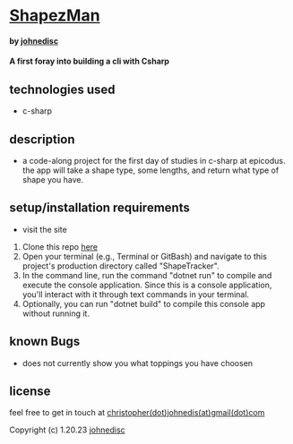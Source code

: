 
# [ShapezMan]()

#### by [johnedisc](https://johnedisc.github.io/)

#### A first foray into building a cli with Csharp

## technologies used

* c-sharp

## description

* a code-along project for the first day of studies in c-sharp at epicodus. the app will take a shape type, some lengths, and return what type of shape you have.

## setup/installation requirements

* visit the site 
1. Clone this repo [here]()
2. Open your terminal (e.g., Terminal or GitBash) and navigate to this project's production directory called "ShapeTracker".
3. In the command line, run the command "dotnet run" to compile and execute the console application. Since this is a console application, you'll interact with it through text commands in your terminal.
4. Optionally, you can run "dotnet build" to compile this console app without running it.

## known Bugs

* does not currently show you what toppings you have choosen

## license

feel free to get in touch at [christopher(dot)johnedis(at)gmail(dot)com](christopher.johnedis@gmail.com)

Copyright (c) 1.20.23 [johnedisc](https://johnedisc.github.io/portfolio/)
